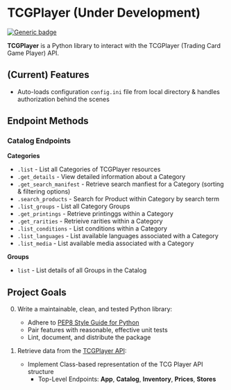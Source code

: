 # TCGPlayer (Under Development)

[![Generic badge](https://img.shields.io/badge/Python-3.7-COLOR.svg)](https://shields.io/)

**TCGPlayer** is a Python library to interact with the TCGPlayer (Trading Card Game Player) API.

## (Current) Features
* Auto-loads configuration `config.ini` file from local directory & handles authorization behind the scenes

## Endpoint Methods

### Catalog Endpoints
**Categories**
- `.list` - List all Categories of TCGPlayer resources
- `.get_details` - View detailed information about a Category
- `.get_search_manifest` - Retrieve search manfiest for a Category (sorting & filtering options)
- `.search_products` - Search for Product within Category by search term
- `.list_groups` - List all Category Groups
- `.get_printings` - Retrieve printinggs within a Category
- `.get_rarities` - Retrieive rarities within a Category
- `.list_conditions` - List conditions within a Category
- `.list_languages` - List available languages associated with a Category
- `.list_media` - List available media associated with a Category

**Groups**
- `list` - List details of all Groups in the Catalog

## Project Goals

0. Write a maintainable, clean, and tested Python library:
    * Adhere to [PEP8 Style Guide for Python](https://www.python.org/dev/peps/pep-0008/)
    * Pair features with reasonable, effective unit tests
    * Lint, document, and distribute the package

1. Retrieve data from the [TCGPlayer API](https://docs.tcgplayer.com/docs):
    * Implement Class-based representation of the TCG Player API structure
      * Top-Level Endpoints: **App**, **Catalog**, **Inventory**, **Prices**, **Stores**

